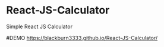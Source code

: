 # React-JS-Calculator
Simple React JS Calculator

#DEMO
https://blackburn3333.github.io/React-JS-Calculator/
